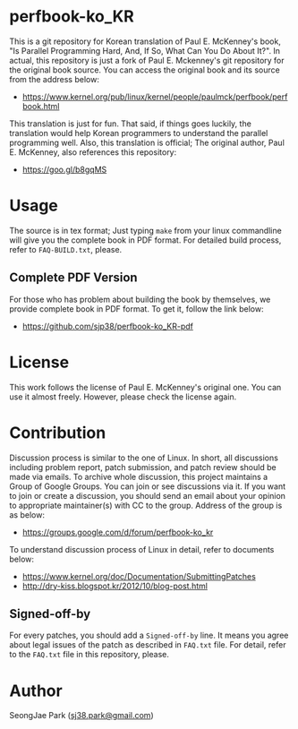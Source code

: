 perfbook-ko_KR
==============

This is a git repository for Korean translation of Paul E. McKenney's book, "Is
Parallel Programming Hard, And, If So, What Can You Do About It?".
In actual, this repository is just a fork of Paul E. Mckenney's git repository
for the original book source.
You can access the original book and its source from the address below:
- https://www.kernel.org/pub/linux/kernel/people/paulmck/perfbook/perfbook.html

This translation is just for fun.
That said, if things goes luckily, the translation would help Korean
programmers to understand the parallel programming well.
Also, this translation is official; The original author, Paul E. McKenney, also
references this repository:
- https://goo.gl/b8gqMS


Usage
=====

The source is in tex format;
Just typing `make` from your linux commandline will give you the complete book
in PDF format.  For detailed build process, refer to `FAQ-BUILD.txt`, please.


Complete PDF Version
--------------------

For those who has problem about building the book by themselves, we provide
complete book in PDF format.
To get it, follow the link below:
 - https://github.com/sjp38/perfbook-ko_KR-pdf


License
=======

This work follows the license of Paul E. McKenney's original one.
You can use it almost freely.
However, please check the license again.


Contribution
============

Discussion process is similar to the one of Linux.
In short, all discussions including problem report, patch submission, and patch
review should be made via emails.
To archive whole discussion, this project maintains a Group of Google Groups.
You can join or see discussions via it.
If you want to join or create a discussion, you should send an email about your
opinion to appropriate maintainer(s) with CC to the group.
Address of the group is as below:
- https://groups.google.com/d/forum/perfbook-ko_kr

To understand discussion process of Linux in detail, refer to documents below:
- https://www.kernel.org/doc/Documentation/SubmittingPatches
- http://dry-kiss.blogspot.kr/2012/10/blog-post.html


Signed-off-by
-------------

For every patches, you should add a `Signed-off-by` line.
It means you agree about legal issues of the patch as described in `FAQ.txt`
file.
For detail, refer to the `FAQ.txt` file in this repository, please.


Author
======

SeongJae Park (sj38.park@gmail.com)
